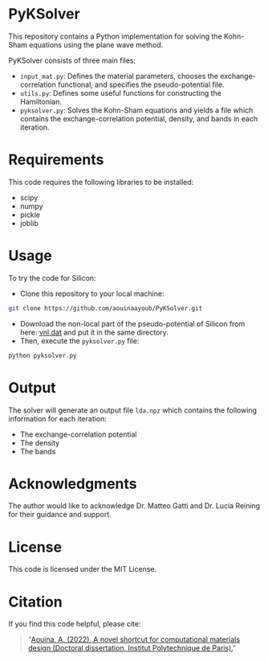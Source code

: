 # PyKSolver

This repository contains a Python implementation for solving the Kohn-Sham equations using the plane wave method.

PyKSolver consists of three main files:
- `input_mat.py`: Defines the material parameters, chooses the exchange-correlation functional, and specifies the pseudo-potential file.
- `utils.py`: Defines some useful functions for constructing the Hamiltonian.
- `pyksolver.py`: Solves the Kohn-Sham equations and yields a file which contains the exchange-correlation potential, density, and bands in each iteration.

# Requirements

This code requires the following libraries to be installed:
- scipy
- numpy
- pickle
- joblib 
# Usage 
To try the code for Silicon:
- Clone this repository to your local machine:

```bash
git clone https://github.com/aouinaayoub/PyKSolver.git
``` 
- Download the non-local part of the pseudo-potential of Silicon from here: [vnl.dat](https://zenodo.org/record/7661254/files/vnl.tar.gz?download=1) and put it in the same directory. 
- Then, execute the `pyksolver.py` file:
```bash 
python pyksolver.py
``` 
# Output

The solver will generate an output file `lda.npz` which contains the following information for each iteration:
- The exchange-correlation potential
- The density
- The bands

# Acknowledgments

The author would like to acknowledge Dr. Matteo Gatti and Dr. Lucia Reining for their guidance and support.

# License

This code is licensed under the MIT License.


# Citation 
 If you find this code helpful, please cite: 
> "[Aouina, A. (2022). A novel shortcut for computational materials design (Doctoral dissertation, Institut Polytechnique de Paris).](https://hal-cnrs.archives-ouvertes.fr/X-LSI/tel-03662872v1)" 
